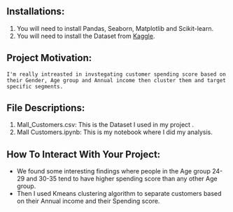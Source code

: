 ## Installations:
  1. You will need to install Pandas, Seaborn, Matplotlib and Scikit-learn.
  2. You will need to install the Dataset from [Kaggle](https://www.kaggle.com/vjchoudhary7/customer-segmentation-tutorial-in-python).

## Project Motivation:
    I'm really intreasted in invstegating customer spending score based on their Gender, Age group and Annual income then cluster them and target specific segments.
  
## File Descriptions:
  1. Mall_Customers.csv: This is the Dataset I used in my project .
  2. Mall Customers.ipynb: This is my notebook where I did my analysis.

## How To Interact With Your Project:
  - We found some interesting findings where people in the Age group 24-29 and 30-35 tend to have higher spending score than any other Age group.
  - Then I used Kmeans clustering algorithm to separate customers based on their Annual income and their Spending score. 
  
  
